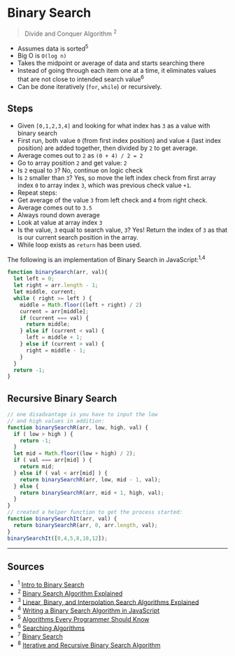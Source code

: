 # Binary Search

> Divide and Conquer Algorithm <sup>2</sup>

- Assumes data is sorted<sup>5</sup>
- Big O is `O(log n)`
- Takes the midpoint or average of data and starts searching there
- Instead of going through each item one at a time, it eliminates values that are not close to intended search value<sup>6</sup>
- Can be done iteratively (`for`, `while`) or recursively.

## Steps

- Given `[0,1,2,3,4]` and looking for what index has `3` as a value with binary search
- First run, both value `0` (from first index position) and value `4` (last index position) are added together, then divided by `2` to get average.
- Average comes out to `2` as `(0 + 4) / 2 = 2`
- Go to array position `2` and get value: `2`
- Is `2` equal to `3`? No, continue on logic check
- Is `2` smaller than `3`? Yes, so move the left index check from first array index `0` to array index `3`, which was previous check value `+1`.
- Repeat steps:
- Get average of the value `3` from left check and `4` from right check.
- Average comes out to `3.5`
- Always round down average
- Look at value at array index `3`
- Is the value, `3` equal to search value, `3`? Yes! Return the index of `3` as that is our current search position in the array.
- While loop exists as `return` has been used.

The following is an implementation of Binary Search in JavaScript:<sup>1,4</sup>
```js
function binarySearch(arr, val){
  let left = 0;
  let right = arr.length - 1;
  let middle, current;
  while ( right >= left ) {
    middle = Math.floor((left + right) / 2)
    current = arr[middle];
    if (current === val) {
      return middle;
    } else if (current < val) {
      left = middle + 1;
    } else if (current > val) {
      right = middle - 1;
    }
  }
  return -1;
}
```

## Recursive Binary Search

```js
// one disadvantage is you have to input the low
// and high values in addition:
function binarySearchR(arr, low, high, val) {
  if ( low > high ) {
    return -1;
  }
  let mid = Math.floor((low + high) / 2);
  if ( val === arr[mid] ) {
    return mid;
  } else if ( val < arr[mid] ) {
    return binarySearchR(arr, low, mid - 1, val);
  } else {
    return binarySearchR(arr, mid + 1, high, val);
  }
}
// created a helper function to get the process started:
function binarySearchIt(arr, val) {
  return binarySearchR(arr, 0, arr.length, val);
}
binarySearchIt([0,4,5,8,10,12]);
```

-----

## Sources

- <sup id="source1">1</sup> [Intro to Binary Search](https://dev.to/racheladaw/intro-to-binary-search-385o)
- <sup id="source2">2</sup> [Binary Search Algorithm Explained](https://dev.to/techlearners/binary-search-algorithm-explained-2nn5)
- <sup id="source3">3</sup> [Linear, Binary, and Interpolation Search Algorithms Explained](https://dev.to/christinamcmahon/linear-binary-and-interpolation-search-algorithms-explained-55ni#binary-search)
- <sup id="source4">4</sup> [Writing a Binary Search Algorithm in JavaScript](https://dev.to/seanwelshbrown/writing-a-binary-search-algorithm-in-javascript-5fa6)
- <sup id="source5">5</sup> [Algorithms Every Programmer Should Know](https://dev.to/surajondev/algorithms-every-programmer-should-know-part-1-searching-algorithm-1hd3#binary-search)
- <sup id="source6">6</sup> [Searching Algorithms](https://dev.to/code_regina/searching-algorithms-24gd#intro-to-binary-search)
- <sup id="source7">7</sup> [Binary Search](https://github.com/trekhleb/javascript-algorithms/tree/master/src/algorithms/search/binary-search)
- <sup id="source8">8</sup> [Iterative and Recursive Binary Search Algorithm](https://iq.opengenus.org/binary-search-iterative-recursive/#recursivebinarysearch)
